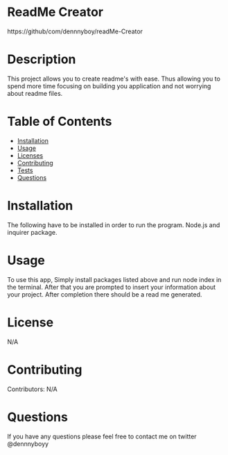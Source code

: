 # ReadMe Creator
  https://github/com/dennnyboy/readMe-Creator
  # Description
  This project allows you to create readme's with ease. Thus allowing you to spend more time focusing on building you application and not worrying about readme files.
  # Table of Contents
  * [Installation](#installation)
  * [Usage](#usage)
  * [Licenses](#licenses)
  * [Contributing](#contributing)
  * [Tests](#tests)
  * [Questions](#questions)
  # Installation
  The following have to be installed in order to run the program.
  Node.js and inquirer package.
  # Usage
  To use this app, Simply install packages listed above and run node index in the terminal. After that you are prompted to insert your information about your project. After completion there should be a read me generated.
  # License
  N/A
  # Contributing 
  Contributors: N/A

  # Questions
  If you have any questions please feel free to contact me on twitter @dennnyboyy
